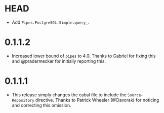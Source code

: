 # HEAD

* Add `Pipes.PostgreSQL.Simple.query_`.

# 0.1.1.2

* Increased lower bound of `pipes` to 4.0. Thanks to Gabriel for fixing this and
  @pradermecker for initially reporting this.

# 0.1.1.1

* This release simply changes the cabal file to include the `Source-Repository`
  directive. Thanks to Patrick Wheeler (@Davorak) for noticing and correcting
  this omission.
